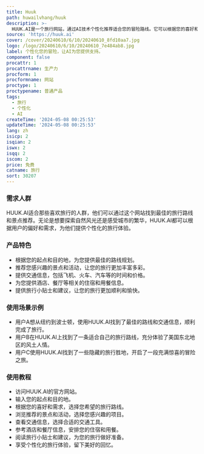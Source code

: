 ```yaml
---
title: Huuk
path: huwailvhang/huuk
description: >-
  HUUK.AI是一个旅行网站，通过AI技术个性化推荐适合您的冒险路线。它可以根据您的喜好和需求，为您提供旅行路线、景点推荐、交通信息等，让您的旅行更加方便和个性化。
source: 'https://huuk.ai'
cover: /cover/20240610/6/10/20240610_8fd10aa7.jpg
logo: /logo/20240610/6/10/20240610_7e484ab8.jpg
label: 个性化您的冒险，让AI为您提供支持。
component: false
procattr: 1
procattrname: 生产力
procform: 1
procformname: 网站
proctype: 1
proctypename: 普通产品
tags:
  - 旅行
  - 个性化
  - AI
createTime: '2024-05-08 00:25:53'
updateTime: '2024-05-08 00:25:53'
lang: zh
isicp: 2
isqian: 2
iswx: 2
isqq: 2
iscom: 2
price: 免费
catname: 旅行
sort: 30207
---
```




### 需求人群
HUUK.AI适合那些喜欢旅行的人群，他们可以通过这个网站找到最佳的旅行路线和景点推荐。无论是想要探索自然风光还是感受城市的繁华，HUUK.AI都可以根据用户的偏好和需求，为他们提供个性化的旅行体验。

### 产品特色
* 根据您的起点和目的地，为您提供最佳的路线规划。
* 推荐您感兴趣的景点和活动，让您的旅行更加丰富多彩。
* 提供交通信息，包括飞机、火车、汽车等的时间和价格。
* 为您提供酒店、餐厅等相关的住宿和用餐信息。
* 提供旅行小贴士和建议，让您的旅行更加顺利和愉快。

### 使用场景示例
* 用户A想从纽约到波士顿，使用HUUK.AI找到了最佳的路线和交通信息，顺利完成了旅行。
* 用户B在HUUK.AI上找到了一条适合自己的旅行路线，充分体验了美国东北地区的风土人情。
* 用户C使用HUUK.AI找到了一些隐藏的旅行胜地，开启了一段充满惊喜的冒险之旅。

### 使用教程
* 访问HUUK.AI的官方网站。
* 输入您的起点和目的地。
* 根据您的喜好和需求，选择您希望的旅行路线。
* 浏览推荐的景点和活动，选择您感兴趣的项目。
* 查看交通信息，选择合适的交通工具。
* 参考酒店和餐厅信息，安排您的住宿和用餐。
* 阅读旅行小贴士和建议，为您的旅行做好准备。
* 享受个性化的旅行体验，留下美好的回忆。

  
